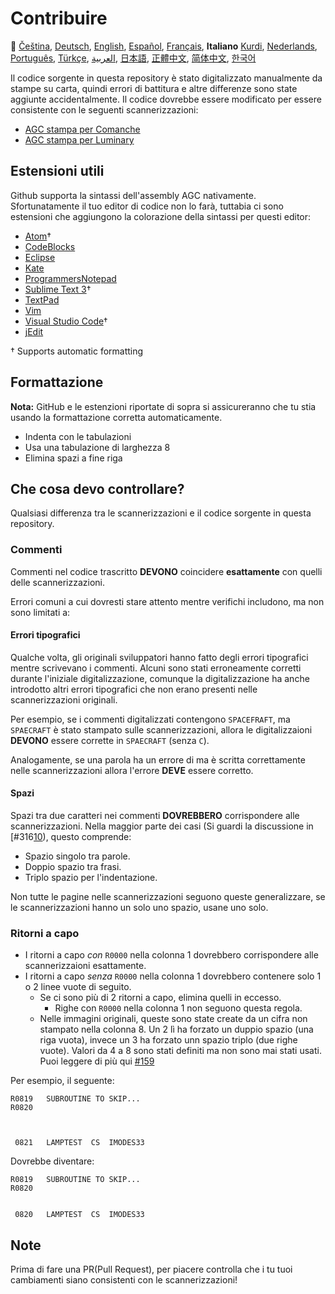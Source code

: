 # Contribuire

🎌
[Čeština][CZ],
[Deutsch][DE],
[English][IT],
[Español][ES],
[Français][FR],
**Italiano**
[Kurdi][KU],
[Nederlands][NL],
[Português][PT_BR],
[Türkçe][TR],
[العربية][AR],
[日本語][JA],
[正體中文][ZH_TW],
[简体中文][ZH_CN],
[한국어][KO_KR]

[AR]:CONTRIBUTING.ar.md
[CZ]:CONTRIBUTING.cz.md
[DE]:CONTRIBUTING.de.md
[EN]:CONTRIBUTING.md
[ES]:CONTRIBUTING.es.md
[FR]:CONTRIBUTING.fr.md
[IT]:CONTRIBUTING.it.md
[JA]:CONTRIBUTING.ja.md
[KO_KR]:CONTRIBUTING.ko_kr.md
[KU]:CONTRIBUTING.ku.md
[NL]:CONTRIBUTING.nl.md
[PT_BR]:CONTRIBUTING.pt_br.md
[TR]:CONTRIBUTING.tr.md
[ZH_CN]:CONTRIBUTING.zh_cn.md
[ZH_TW]:CONTRIBUTING.zh_tw.md

Il codice sorgente in questa repository è stato digitalizzato manualmente da stampe su carta, quindi errori di battitura e altre differenze sono state aggiunte accidentalmente. Il codice dovrebbe essere modificato per essere consistente con le seguenti scannerizzazioni:

- [AGC stampa per Comanche][8]
- [AGC stampa per Luminary][9]

## Estensioni utili

Github supporta la sintassi dell'assembly AGC nativamente. Sfortunatamente il tuo editor di codice non lo farà, tuttabia ci sono estensioni che aggiungono la colorazione della sintassi per questi editor:

- [Atom][Atom]†
- [CodeBlocks][CodeBlocks]
- [Eclipse][Eclipse]
- [Kate][Kate]
- [ProgrammersNotepad][ProgrammersNotepad]
- [Sublime Text 3][Sublime Text]†
- [TextPad][TextPad]
- [Vim][Vim]
- [Visual Studio Code][VisualStudioCode]†
- [jEdit][jEdit]

† Supports automatic formatting

[Atom]:https://github.com/Alhadis/language-agc
[CodeBlocks]:https://github.com/virtualagc/virtualagc/tree/master/Contributed/SyntaxHighlight/CodeBlocks
[Eclipse]:https://github.com/virtualagc/virtualagc/tree/master/Contributed/SyntaxHighlight/Eclipse
[Kate]:https://github.com/virtualagc/virtualagc/tree/master/Contributed/SyntaxHighlight/Kate
[ProgrammersNotepad]:https://github.com/virtualagc/virtualagc/tree/master/Contributed/SyntaxHighlight/ProgrammersNotepad
[Sublime Text]:https://github.com/jimlawton/AGC-Assembly
[TextPad]:https://github.com/virtualagc/virtualagc/tree/master/Contributed/SyntaxHighlight/TextPad
[Vim]:https://github.com/wsdjeg/vim-assembly
[VisualStudioCode]:https://github.com/wopian/agc-assembly
[jEdit]:https://github.com/virtualagc/virtualagc/tree/master/Contributed/SyntaxHighlight/jEdit

## Formattazione

**Nota:** GitHub e le estenzioni riportate di sopra si assicureranno che tu stia usando la formattazione corretta automaticamente.

- Indenta con le tabulazioni
- Usa una tabulazione di larghezza 8
- Elimina spazi a fine riga

## Che cosa devo controllare?

Qualsiasi differenza tra le scannerizzazioni e il codice sorgente in questa repository.

### Commenti

Commenti nel codice trascritto **DEVONO** coincidere **esattamente** con quelli delle scannerizzazioni.

Errori comuni a cui dovresti stare attento mentre verifichi includono, ma non sono limitati a:

#### Errori tipografici

Qualche volta, gli originali sviluppatori hanno fatto degli errori tipografici mentre scrivevano i commenti. Alcuni sono stati erroneamente corretti durante l'iniziale digitalizzazione, comunque la digitalizzazione ha anche introdotto altri errori tipografici che non erano presenti nelle scannerizzazioni originali.

Per esempio, se i commenti digitalizzati contengono `SPACEFRAFT`, ma `SPAECRAFT` è stato stampato sulle scannerizzazioni, allora le digitalizzaioni **DEVONO** essere corrette in `SPAECRAFT` (senza `C`).

Analogamente, se una parola ha un errore di ma è scritta correttamente nelle scannerizzazioni allora l'errore **DEVE** essere corretto.

#### Spazi

Spazi tra due caratteri nei commenti **DOVREBBERO** corrispondere alle scannerizzazioni. Nella maggior parte dei casi (Si guardi la discussione in [#316[10]), questo comprende:

- Spazio singolo tra parole.
- Doppio spazio tra frasi.
- Triplo spazio per l'indentazione.

Non tutte le pagine nelle scannerizzazioni seguono queste generalizzare, se le scannerizzazioni hanno un solo uno spazio, usane uno solo.

### Ritorni a capo

- I ritorni a capo *con* `R0000` nella colonna 1 dovrebbero corrispondere alle scannerizzaioni esattamente.
- I ritorni a capo *senza* `R0000` nella colonna 1 dovrebbero contenere solo 1 o 2 linee vuote di seguito.
  - Se ci sono più di 2 ritorni a capo, elimina quelli in eccesso.
    - Righe con `R0000` nella colonna 1 non seguono questa regola.
  - Nelle immagini originali, queste sono state create da un cifra non stampato nella colonna 8. Un 2 lì ha forzato un duppio spazio (una riga vuota), invece un 3 ha forzato unn spazio triplo (due righe vuote). Valori da 4 a 8 sono
  stati definiti ma non sono mai stati usati. Puoi leggere di più qui [#159][7]

Per esempio, il seguente:

```plain
R0819   SUBROUTINE TO SKIP...
R0820



 0821   LAMPTEST  CS  IMODES33
```

Dovrebbe diventare:

```plain
R0819   SUBROUTINE TO SKIP...
R0820


 0820   LAMPTEST  CS  IMODES33
```

## Note

Prima di fare una PR(Pull Request), per piacere controlla che i tu tuoi cambiamenti siano consistenti con le scannerizzazioni!

[0]:https://github.com/chrislgarry/Apollo-11/pull/new/master
[1]:http://www.ibiblio.org/apollo/ScansForConversion/Luminary099/
[2]:http://www.ibiblio.org/apollo/ScansForConversion/Comanche055/
[6]:https://github.com/wopian/agc-assembly#user-settings
[7]:https://github.com/chrislgarry/Apollo-11/issues/159
[8]:http://www.ibiblio.org/apollo/ScansForConversion/Comanche055/
[9]:http://www.ibiblio.org/apollo/ScansForConversion/Luminary099/
[10]:https://github.com/chrislgarry/Apollo-11/pull/316#pullrequestreview-102892741
